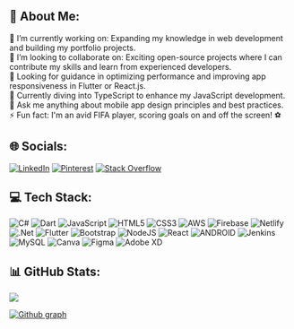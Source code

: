 ## 💫 About Me:
🔭 I’m currently working on: Expanding my knowledge in web development and building my portfolio projects.<br>👯 I’m looking to collaborate on: Exciting open-source projects where I can contribute my skills and learn from experienced developers.<br>🤝 Looking for guidance in optimizing performance and improving app responsiveness in Flutter or React.js.<br>🌱 Currently diving into TypeScript to enhance my JavaScript development.<br>💬 Ask me anything about mobile app design principles and best practices.<br>⚡ Fun fact: I'm an avid FIFA player, scoring goals on and off the screen! ⚽️

## 🌐 Socials:
[![LinkedIn](https://img.shields.io/badge/LinkedIn-%230077B5.svg?logo=linkedin&logoColor=white)](https://linkedin.com/in/sobaaan) [![Pinterest](https://img.shields.io/badge/Pinterest-%23E60023.svg?logo=Pinterest&logoColor=white)](https://pinterest.com/sobaaaan) [![Stack Overflow](https://img.shields.io/badge/-Stackoverflow-FE7A16?logo=stack-overflow&logoColor=white)](https://stackoverflow.com/users/20892164) 

## 💻 Tech Stack:
![C#](https://img.shields.io/badge/c%23-%23239120.svg?style=for-the-badge&logo=c-sharp&logoColor=white) ![Dart](https://img.shields.io/badge/dart-%230175C2.svg?style=for-the-badge&logo=dart&logoColor=white) ![JavaScript](https://img.shields.io/badge/javascript-%23323330.svg?style=for-the-badge&logo=javascript&logoColor=%23F7DF1E) ![HTML5](https://img.shields.io/badge/html5-%23E34F26.svg?style=for-the-badge&logo=html5&logoColor=white) ![CSS3](https://img.shields.io/badge/css3-%231572B6.svg?style=for-the-badge&logo=css3&logoColor=white) ![AWS](https://img.shields.io/badge/AWS-%23FF9900.svg?style=for-the-badge&logo=amazon-aws&logoColor=white) ![Firebase](https://img.shields.io/badge/firebase-%23039BE5.svg?style=for-the-badge&logo=firebase) ![Netlify](https://img.shields.io/badge/netlify-%23000000.svg?style=for-the-badge&logo=netlify&logoColor=#00C7B7) ![.Net](https://img.shields.io/badge/.NET-5C2D91?style=for-the-badge&logo=.net&logoColor=white) ![Flutter](https://img.shields.io/badge/Flutter-%2302569B.svg?style=for-the-badge&logo=Flutter&logoColor=white) ![Bootstrap](https://img.shields.io/badge/bootstrap-%23563D7C.svg?style=for-the-badge&logo=bootstrap&logoColor=white) ![NodeJS](https://img.shields.io/badge/node.js-6DA55F?style=for-the-badge&logo=node.js&logoColor=white) ![React](https://img.shields.io/badge/react-%2320232a.svg?style=for-the-badge&logo=react&logoColor=%2361DAFB) ![ANDROID](https://img.shields.io/badge/android-%2320232a.svg?style=for-the-badge&logo=android&logoColor=%a4c639) ![Jenkins](https://img.shields.io/badge/jenkins-%232C5263.svg?style=for-the-badge&logo=jenkins&logoColor=white) ![MySQL](https://img.shields.io/badge/mysql-%2300f.svg?style=for-the-badge&logo=mysql&logoColor=white) ![Canva](https://img.shields.io/badge/Canva-%2300C4CC.svg?style=for-the-badge&logo=Canva&logoColor=white) 	![Figma](https://img.shields.io/badge/figma-%23F24E1E.svg?style=for-the-badge&logo=figma&logoColor=white) ![Adobe XD](https://img.shields.io/badge/Adobe%20XD-470137?style=for-the-badge&logo=Adobe%20XD&logoColor=#FF61F6)
## 📊 GitHub Stats:
![](https://github-readme-streak-stats.herokuapp.com/?user=sobaaaan&theme=dark&hide_border=true)<br/>



<!-- Proudly created with GPRM ( https://gprm.itsvg.in ) -->
[![Github  graph](https://github-readme-activity-graph.cyclic.app/graph?username=sobaaaan&theme=elegant&custom_title=Contribution%20Graph&hide_border=true&bg_color=%20)](https://github.com/sobaaaan/sobaaaan)

